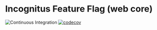 # Incognitus Feature Flag (web core)

![Continuous Integration](https://github.com/Incognitus-Io/client-web-core/workflows/Continuous%20Integration/badge.svg)
[![codecov](https://codecov.io/gh/Incognitus-Io/client-web-core/branch/main/graph/badge.svg?token=BNC9RERF0K)](https://codecov.io/gh/Incognitus-Io/client-web-core)
